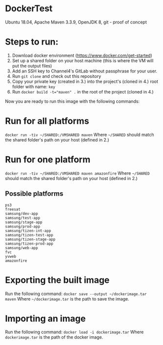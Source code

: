 # DockerTest
Ubuntu 18.04, Apache Maven 3.3.9, OpenJDK 8, git - proof of concept

# Steps to run:
1. Download docker environment (https://www.docker.com/get-started)
2. Set up a shared folder on your host machine (this is where the VM will put the output files)
3. Add an SSH key to Channel4's GitLab without passphrase for your user.
4. Run `git clone` and check out this repository
5. Copy your private key (created in 3.) into the project's (cloned in 4.) root folder with name: `key`
6. Run `docker build -t="maven" .` in the root of the project (cloned in 4.)

Now you are ready to run this image with the following commands:

# Run for all platforms
`docker run -tiv ~/SHARED:/VMSHARED maven` Where `~/SHARED` should match the shared folder's path on your host (defined in 2.)

# Run for one platform
`docker run -tiv ~/SHARED:/VMSHARED maven amazonfire` Where `~/SHARED` should match the shared folder's path on your host (defined in 2.)

## Possible platforms
    ps3
    freesat
    samsung/dev-app
    samsung/test-app    
    samsung/stage-app
    samsung/prod-app
    samsung/tizen-int-app
    samsung/tizen-test-app
    samsung/tizen-stage-app
    samsung/tizen-prod-app
    samsung/web-app
    fvc
    yvweb
    amazonfire   

# Exporting the built image
Run the following command: `docker save --output ~/dockerimage.tar maven` Where `~/dockerimage.tar` is the path to save the image.

# Importing an image
Run the following command: `docker load -i dockerimage.tar` Where `dockerimage.tar` is the path of the docker image.